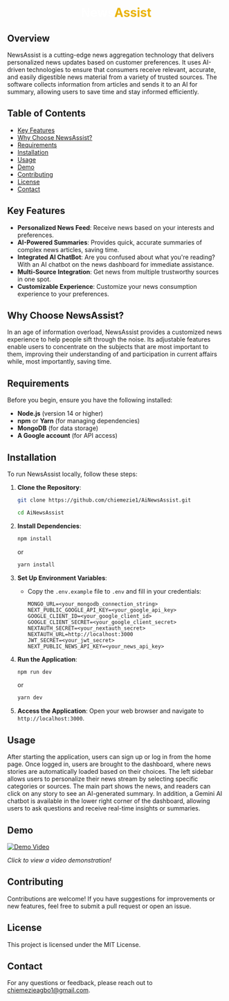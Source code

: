 <div align="center">

# <span style="color: #FFFFFF;">News</span><span style="color: #EAB308;">Assist</span>
</div>

## Overview
NewsAssist is a cutting-edge news aggregation technology that delivers personalized news updates based on customer preferences. It uses AI-driven technologies to ensure that consumers receive relevant, accurate, and easily digestible news material from a variety of trusted sources. The software collects information from articles and sends it to an AI for summary, allowing users to save time and stay informed efficiently.

## Table of Contents

- [Key Features](#key-features)
- [Why Choose NewsAssist?](#why-choose-newsassist)
- [Requirements](#requirements)
- [Installation](#installation)
- [Usage](#usage)
- [Demo](#demo)
- [Contributing](#contributing)
- [License](#license)
- [Contact](#contact)

## Key Features

- **Personalized News Feed**: Receive news based on your interests and preferences.
- **AI-Powered Summaries**: Provides quick, accurate summaries of complex news articles, saving time.
- **Integrated AI ChatBot**: Are you confused about what you're reading? With an AI chatbot on the news dashboard for immediate assistance.
- **Multi-Source Integration**: Get news from multiple trustworthy sources in one spot.
- **Customizable Experience**: Customize your news consumption experience to your preferences.

## Why Choose NewsAssist?

In an age of information overload, NewsAssist provides a customized news experience to help people sift through the noise. Its adjustable features enable users to concentrate on the subjects that are most important to them, improving their understanding of and participation in current affairs while, most importantly, saving time.

## Requirements

Before you begin, ensure you have the following installed:

- **Node.js** (version 14 or higher)
- **npm** or **Yarn** (for managing dependencies)
- **MongoDB** (for data storage)
- **A Google account** (for API access)

## Installation

To run NewsAssist locally, follow these steps:

1. **Clone the Repository**:
   ```bash
   git clone https://github.com/chiemezie1/AiNewsAssist.git

   cd AiNewsAssist
   ```

2. **Install Dependencies**:
   ```bash
   npm install
   ```
   or
   ```bash
   yarn install
   ```

3. **Set Up Environment Variables**:
   - Copy the `.env.example` file to `.env` and fill in your credentials:
     ```
     MONGO_URL=<your_mongodb_connection_string>
     NEXT_PUBLIC_GOOGLE_API_KEY=<your_google_api_key>
     GOOGLE_CLIENT_ID=<your_google_client_id>
     GOOGLE_CLIENT_SECRET=<your_google_client_secret>
     NEXTAUTH_SECRET=<your_nextauth_secret>
     NEXTAUTH_URL=http://localhost:3000
     JWT_SECRET=<your_jwt_secret>
     NEXT_PUBLIC_NEWS_API_KEY=<your_news_api_key>
     ```

4. **Run the Application**:
   ```bash
   npm run dev
   ```
   or 
   ```bash
   yarn dev
   ```

5. **Access the Application**:
   Open your web browser and navigate to `http://localhost:3000`.

## Usage
After starting the application, users can sign up or log in from the home page. Once logged in, users are brought to the dashboard, where news stories are automatically loaded based on their choices. The left sidebar allows users to personalize their news stream by selecting specific categories or sources. The main part shows the news, and readers can click on any story to see an AI-generated summary. In addition, a Gemini AI chatbot is available in the lower right corner of the dashboard, allowing users to ask questions and receive real-time insights or summaries. 

## Demo

[![Demo Video](https://img.youtube.com/vi/L9ISEf9uu1Y/0.jpg)](https://www.youtube.com/watch?v=L9ISEf9uu1Y)


*Click to view a video demonstration!*

## Contributing
Contributions are welcome! If you have suggestions for improvements or new features, feel free to submit a pull request or open an issue.

## License
This project is licensed under the MIT License.

## Contact
For any questions or feedback, please reach out to chiemezieagbo1@gmail.com.
